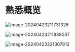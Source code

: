 # 熟悉概览

![image-20240423211731326](https://gitee.com/fubob/note-pic/raw/master/image/image-20240423211731326.png)

![image-20240423211839037](https://gitee.com/fubob/note-pic/raw/master/image/image-20240423211839037.png)

![image-20240423221307812](https://gitee.com/fubob/note-pic/raw/master/image/image-20240423221307812.png)


